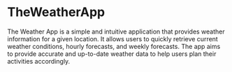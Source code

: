 # TheWeatherApp
The Weather App is a simple and intuitive application that provides weather information for a given location. It allows users to quickly retrieve current weather conditions, hourly forecasts, and weekly forecasts. The app aims to provide accurate and up-to-date weather data to help users plan their activities accordingly.
